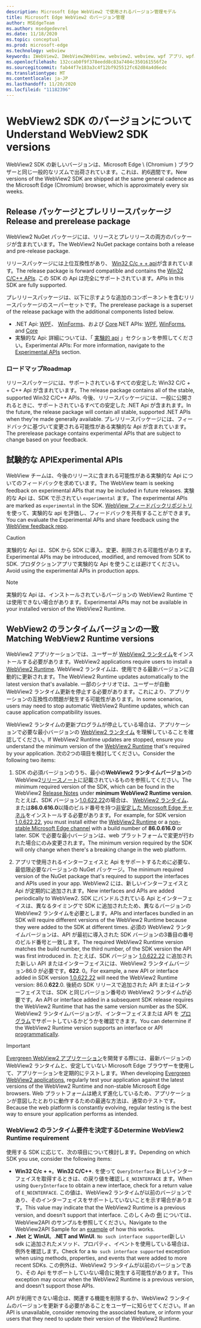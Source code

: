 ```yaml
---
description: Microsoft Edge WebView2 で使用されるバージョン管理モデル
title: Microsoft Edge WebView2 のバージョン管理
author: MSEdgeTeam
ms.author: msedgedevrel
ms.date: 11/18/2020
ms.topic: conceptual
ms.prod: microsoft-edge
ms.technology: webview
keywords: IWebView2、IWebView2WebView、webview2、webview、wpf アプリ、wpf、edge、ICoreWebView2、ICoreWebView2Host、browser control、edge html
ms.openlocfilehash: 132ccab0f9f378eedd8c83a7404c350161556f2e
ms.sourcegitcommit: fab44f7e183a3c4f12bf925512fc62d84a4d6edc
ms.translationtype: MT
ms.contentlocale: ja-JP
ms.lasthandoff: 11/20/2020
ms.locfileid: "11182396"
---
```

# <span data-ttu-id="48e9d-104">WebView2 SDK のバージョンについて</span><span class="sxs-lookup"><span data-stu-id="48e9d-104">Understand WebView2 SDK versions</span></span>

<span data-ttu-id="48e9d-105">WebView2 SDK の新しいバージョンは、Microsoft Edge \ (Chromium \) ブラウザーと同じ一般的なリズムで出荷されています。これは、約6週間です。</span><span class="sxs-lookup"><span data-stu-id="48e9d-105">New versions of the WebView2 SDK are shipped at the same general cadence as the Microsoft Edge \(Chromium\) browser, which is approximately every six weeks.</span></span>  

## <span data-ttu-id="48e9d-106">Release パッケージとプレリリースパッケージ</span><span class="sxs-lookup"><span data-stu-id="48e9d-106">Release and prerelease package</span></span>  

<span data-ttu-id="48e9d-107">WebView2 NuGet パッケージには、リリースとプレリリースの両方のパッケージが含まれています。</span><span class="sxs-lookup"><span data-stu-id="48e9d-107">The WebView2 NuGet package contains both a release and pre-release package.</span></span>  

<span data-ttu-id="48e9d-108">リリースパッケージには上位互換性があり、 [Win32 C/c + + api][ReferenceWin32]が含まれています。</span><span class="sxs-lookup"><span data-stu-id="48e9d-108">The release package is forward compatible and contains the [Win32 C/C++ APIs][ReferenceWin32].</span></span>  <span data-ttu-id="48e9d-109">この SDK の Api は完全にサポートされています。</span><span class="sxs-lookup"><span data-stu-id="48e9d-109">APIs in this SDK are fully supported.</span></span>  

<span data-ttu-id="48e9d-110">プレリリースパッケージは、以下に示すような追加のコンポーネントを含むリリースパッケージのスーパーセットです。</span><span class="sxs-lookup"><span data-stu-id="48e9d-110">The prerelease package is a superset of the release package with the additional components listed below.</span></span>  

*   <span data-ttu-id="48e9d-111">.NET Api: [WPF][DotnetMicrosoftWebWebview2WpfNamespace]、 [WinForms][DotnetMicrosoftWebWebview2WinformsNamespace]、および [Core][DotnetMicrosoftWebWebview2CoreNamespace]</span><span class="sxs-lookup"><span data-stu-id="48e9d-111">.NET APIs: [WPF][DotnetMicrosoftWebWebview2WpfNamespace], [WinForms][DotnetMicrosoftWebWebview2WinformsNamespace], and [Core][DotnetMicrosoftWebWebview2CoreNamespace]</span></span>  
*   <span data-ttu-id="48e9d-112">実験的な Api: 詳細については、「 [実験的 api](#experimental-apis) 」セクションを参照してください。</span><span class="sxs-lookup"><span data-stu-id="48e9d-112">Experimental APIs:  For more information, navigate to the [Experimental APIs](#experimental-apis) section.</span></span>  

### <span data-ttu-id="48e9d-113">ロードマップ</span><span class="sxs-lookup"><span data-stu-id="48e9d-113">Roadmap</span></span>  

<span data-ttu-id="48e9d-114">リリースパッケージには、サポートされているすべての安定した Win32 C/C + + C++ Api が含まれています。</span><span class="sxs-lookup"><span data-stu-id="48e9d-114">The release package contains all of the stable, supported Win32 C/C++ APIs.</span></span>  <span data-ttu-id="48e9d-115">今後、リリースパッケージには、一般に公開されるときに、サポートされているすべての安定した .NET Api が含まれます。</span><span class="sxs-lookup"><span data-stu-id="48e9d-115">In the future, the release package will contain all stable, supported .NET APIs when they're made generally available.</span></span>  <span data-ttu-id="48e9d-116">プレリリースパッケージには、フィードバックに基づいて変更される可能性がある実験的な Api が含まれています。</span><span class="sxs-lookup"><span data-stu-id="48e9d-116">The prerelease package contains experimental APIs that are subject to change based on your feedback.</span></span> 

## <span data-ttu-id="48e9d-117">試験的な API</span><span class="sxs-lookup"><span data-stu-id="48e9d-117">Experimental APIs</span></span>  

<span data-ttu-id="48e9d-118">WebView チームは、今後のリリースに含まれる可能性がある実験的な Api についてのフィードバックを求めています。</span><span class="sxs-lookup"><span data-stu-id="48e9d-118">The WebView team is seeking feedback on experimental APIs that may be included in future releases.</span></span>  <span data-ttu-id="48e9d-119">実験的な Api は、SDK で示されてい `experimental` ます。</span><span class="sxs-lookup"><span data-stu-id="48e9d-119">The experimental APIs are marked as `experimental` in the SDK.</span></span>  <span data-ttu-id="48e9d-120">[WebView フィードバックリポジトリ][GithubMicrosoftedgeWebviewfeedback]を使って、実験的な api を評価し、フィードバックを共有することができます。</span><span class="sxs-lookup"><span data-stu-id="48e9d-120">You can evaluate the Experimental APIs and share feedback using the [WebView feedback repo][GithubMicrosoftedgeWebviewfeedback].</span></span>  

> [!CAUTION]
> <span data-ttu-id="48e9d-121">実験的な Api は、SDK から SDK に導入、変更、削除される可能性があります。</span><span class="sxs-lookup"><span data-stu-id="48e9d-121">Experimental APIs may be introduced, modified, and removed from SDK to SDK.</span></span>  <span data-ttu-id="48e9d-122">プロダクションアプリで実験的な Api を使うことは避けてください。</span><span class="sxs-lookup"><span data-stu-id="48e9d-122">Avoid using the experimental APIs in production apps.</span></span>  

> [!NOTE]
> <span data-ttu-id="48e9d-123">実験的な Api は、インストールされているバージョンの WebView2 Runtime では使用できない場合があります。</span><span class="sxs-lookup"><span data-stu-id="48e9d-123">Experimental APIs may not be available in your installed version of the WebView2 Runtime.</span></span>  

## <span data-ttu-id="48e9d-124">WebView2 のランタイムバージョンの一致</span><span class="sxs-lookup"><span data-stu-id="48e9d-124">Matching WebView2 Runtime versions</span></span>  
<span data-ttu-id="48e9d-125">WebView2 アプリケーションでは、ユーザーが [WebView2 ランタイム][MicrosoftDeveloperEdgeWebview2]をインストールする必要があります。</span><span class="sxs-lookup"><span data-stu-id="48e9d-125">WebView2 applications require users to install a [WebView2 Runtime][MicrosoftDeveloperEdgeWebview2].</span></span> <span data-ttu-id="48e9d-126">WebView2 ランタイムは、使用できる最新バージョンに自動的に更新されます。</span><span class="sxs-lookup"><span data-stu-id="48e9d-126">The WebView2 Runtime updates automatically to the latest version that's available.</span></span> <span data-ttu-id="48e9d-127">一部のシナリオでは、ユーザーが自動 WebView2 ランタイム更新を停止する必要があります。これにより、アプリケーションの互換性の問題が発生する可能性があります。</span><span class="sxs-lookup"><span data-stu-id="48e9d-127">In some scenarios, users may need to stop automatic WebView2 Runtime updates, which can cause application compatibility issues.</span></span>

<span data-ttu-id="48e9d-128">WebView2 ランタイムの更新プログラムが停止している場合は、アプリケーションで必要な最小バージョンの [WebView2 ランタイム][MicrosoftDeveloperEdgeWebview2] を理解していることを確認してください。</span><span class="sxs-lookup"><span data-stu-id="48e9d-128">If WebView2 Runtime updates are stopped, ensure you understand the minimum version of the [WebView2 Runtime][MicrosoftDeveloperEdgeWebview2] that's required by your application.</span></span> <span data-ttu-id="48e9d-129">次の2つの項目を検討してください。</span><span class="sxs-lookup"><span data-stu-id="48e9d-129">Consider the following two items:</span></span>  

1. <span data-ttu-id="48e9d-130">SDK の必須バージョンのうち、最小の**WebView2 ランタイムバージョン**の WebView2[リリースノート][Releasenotes]に記載されているものを参照してください。</span><span class="sxs-lookup"><span data-stu-id="48e9d-130">The minimum required version of the SDK, which can be found in the WebView2 [Release Notes][Releasenotes] under **minimum WebView2 Runtime version**.</span></span> <span data-ttu-id="48e9d-131">たとえば、SDK バージョン[1.0.622.22](https://docs.microsoft.com/microsoft-edge/webview2/releasenotes#1062222)の場合は、 [WebView2 ランタイム][MicrosoftDeveloperEdgeWebview2]、または**86.0.616.0**以降のビルド番号を持つ[非安定した Microsoft Edge チャネル][MicrosoftedgeinsiderDownload]をインストールする必要があります。</span><span class="sxs-lookup"><span data-stu-id="48e9d-131">For example, for SDK version [1.0.622.22](https://docs.microsoft.com/microsoft-edge/webview2/releasenotes#1062222), you must install either the [WebView2 Runtime][MicrosoftDeveloperEdgeWebview2] or a [non-stable Microsoft Edge channel][MicrosoftedgeinsiderDownload] with a build number of **86.0.616.0** or later.</span></span> <span data-ttu-id="48e9d-132">SDK で必要な最小バージョンは、web プラットフォームで変更が行われた場合にのみ変更されます。</span><span class="sxs-lookup"><span data-stu-id="48e9d-132">The minimum version required by the SDK will only change when there's a breaking change in the web platform.</span></span>

2. <span data-ttu-id="48e9d-133">アプリで使用されるインターフェイスと Api をサポートするために必要な、最低限必要なバージョンの NuGet パッケージ。</span><span class="sxs-lookup"><span data-stu-id="48e9d-133">The minimum required version of the NuGet package that's required to support the interfaces and APIs used in your app.</span></span> <span data-ttu-id="48e9d-134">WebView2 には、新しいインターフェイスと Api が定期的に追加されます。</span><span class="sxs-lookup"><span data-stu-id="48e9d-134">New interfaces and APIs are added periodically to WebView2.</span></span> <span data-ttu-id="48e9d-135">SDK にバンドルされている Api とインターフェイスは、異なるタイミングで SDK に追加されたため、異なるバージョンの WebView2 ランタイムを必要とします。</span><span class="sxs-lookup"><span data-stu-id="48e9d-135">APIs and interfaces bundled in an SDK will require different versions of the WebView2 Runtime because they were added to the SDK at different times.</span></span>  <span data-ttu-id="48e9d-136">必須の WebView2 ランタイムバージョンは、API が最初に導入された SDK バージョンの3番目の番号のビルド番号と一致します。</span><span class="sxs-lookup"><span data-stu-id="48e9d-136">The required WebView2 Runtime version matches the build number, the third number, of the SDK version the API was first introduced in.</span></span> <span data-ttu-id="48e9d-137">たとえば、SDK バージョン [1.0.622.22](https://docs.microsoft.com/microsoft-edge/webview2/releasenotes#1062222) に追加された新しい API またはインターフェイスには、WebView2 ランタイムバージョン86.0 が必要です。**622**. 0。</span><span class="sxs-lookup"><span data-stu-id="48e9d-137">For example, a new API or interface added in SDK version [1.0.622.22](https://docs.microsoft.com/microsoft-edge/webview2/releasenotes#1062222) will need the WebView2 Runtime version: 86.0.**622**.0.</span></span> <span data-ttu-id="48e9d-138">後続の SDK リリースで追加された API またはインターフェイスでは、SDK と同じバージョン番号の WebView2 ランタイムが必要です。</span><span class="sxs-lookup"><span data-stu-id="48e9d-138">An API or interface added in a subsequent SDK release requires the WebView2 Runtime that has the same version number as the SDK.</span></span> <span data-ttu-id="48e9d-139">WebView2 ランタイムバージョンが、インターフェイスまたは API を [プログラム](#determine-webview2-runtime-requirement)でサポートしているかどうかを確認できます。</span><span class="sxs-lookup"><span data-stu-id="48e9d-139">You can determine if the WebView2 Runtime version supports an interface or API [programmatically](#determine-webview2-runtime-requirement).</span></span>

> [!IMPORTANT]
> <span data-ttu-id="48e9d-140">[Evergreen WebView2 アプリケーション](distribution.md#evergreen-distribution-mode)を開発する際には、最新バージョンの WebView2 ランタイムと、安定していない Microsoft Edge ブラウザーを使用して、アプリケーションを定期的にテストします。</span><span class="sxs-lookup"><span data-stu-id="48e9d-140">When developing [Evergreen WebView2 applications](distribution.md#evergreen-distribution-mode), regularly test your application against the latest versions of the WebView2 Runtime and non-stable Microsoft Edge browsers.</span></span>  <span data-ttu-id="48e9d-141">Web プラットフォームは絶えず進化しているため、アプリケーションが意図したとおりに動作するための最適な方法は、通常のテストです。</span><span class="sxs-lookup"><span data-stu-id="48e9d-141">Because the web platform is constantly evolving, regular testing is the best way to ensure your application performs as intended.</span></span>  

### <span data-ttu-id="48e9d-142">WebView2 のランタイム要件を決定する</span><span class="sxs-lookup"><span data-stu-id="48e9d-142">Determine WebView2 Runtime requirement</span></span>

<span data-ttu-id="48e9d-143">使用する SDK に応じて、次の項目について検討します。</span><span class="sxs-lookup"><span data-stu-id="48e9d-143">Depending on which SDK you use, consider the following items:</span></span> 

*   <span data-ttu-id="48e9d-144">**Win32 C/c + +**。</span><span class="sxs-lookup"><span data-stu-id="48e9d-144">**Win32 C/C++**.</span></span>  <span data-ttu-id="48e9d-145">を使って `QueryInterface` 新しいインターフェイスを取得するときは、の戻り値を確認し `E_NOINTERFACE` ます。</span><span class="sxs-lookup"><span data-stu-id="48e9d-145">When using `QueryInterface` to obtain a new interface, check for a return value of `E_NOINTERFACE`.</span></span>  <span data-ttu-id="48e9d-146">この値は、WebView2 ランタイムが以前のバージョンであり、そのインターフェイスをサポートしていないことを示す場合があります。</span><span class="sxs-lookup"><span data-stu-id="48e9d-146">This value may indicate that the WebView2 Runtime is a previous version, and doesn't support that interface.</span></span> <span data-ttu-id="48e9d-147">このしくみの [例](https://github.com/MicrosoftEdge/WebView2Samples/blob/8ec7de9d3e80a942bc7025cffad98eee75e11e64/SampleApps/WebView2APISample/AppWindow.cpp#L622) については、WebView2API のサンプルを参照してください。</span><span class="sxs-lookup"><span data-stu-id="48e9d-147">Navigate to the WebView2API Sample for an [example](https://github.com/MicrosoftEdge/WebView2Samples/blob/8ec7de9d3e80a942bc7025cffad98eee75e11e64/SampleApps/WebView2APISample/AppWindow.cpp#L622) of how this works.</span></span>
*   <span data-ttu-id="48e9d-148">**.Net と WinUI**。</span><span class="sxs-lookup"><span data-stu-id="48e9d-148">**.NET and WinUI**.</span></span>  <span data-ttu-id="48e9d-149">`No such interface supported`新しい sdk に追加されたメソッド、プロパティ、イベントを使用している場合は、例外を確認します。</span><span class="sxs-lookup"><span data-stu-id="48e9d-149">Check for a `No such interface supported` exception when using methods, properties, and events that were added to more recent SDKs.</span></span>  <span data-ttu-id="48e9d-150">この例外は、WebView2 ランタイムが以前のバージョンであり、その Api をサポートしていない場合に発生する可能性があります。</span><span class="sxs-lookup"><span data-stu-id="48e9d-150">This exception may occur when the WebView2 Runtime is a previous version, and doesn't support those APIs.</span></span>  

<span data-ttu-id="48e9d-151">API が利用できない場合は、関連する機能を削除するか、WebView2 ランタイムのバージョンを更新する必要があることをユーザーに知らせてください。</span><span class="sxs-lookup"><span data-stu-id="48e9d-151">If an API is unavailable, consider removing the associated feature, or inform your users that they need to update their version of the WebView2 Runtime.</span></span>  



 

<!--## Versioning  

After you have used a particular version of the SDK to build your app, your app may end up running with an older or newer version of installed browser binaries.  Until version 1.0.0.0 of WebView2 there may be breaking changes during updates that prevent your SDK from working with different versions of installed browser binaries.  After version 1.0.0.0, different versions of the SDK may work with different versions of the installed browser by using the following best practices.  

1.  To account for breaking changes to the API be sure to check for failure when requesting the DLL export `CreateCoreWebView2Environment` and when running `QueryInterface` on any `CoreWebView2` object.  A return value of `E_NOINTERFACE` indicates that the SDK is not compatible with the Microsoft Edge browser binaries.  
1.  Checking for failure from `QueryInterface` also accounts for cases where the SDK is newer than the version of the Microsoft Edge browser and your app attempts to use an interface of which the Microsoft Edge browser is unaware.  

1.  When an interface is unavailable, you may consider disabling the associated feature if possible, or otherwise informing your users to update their browsers.  -->  

<!--links -->  

[Releasenotes]: ../releasenotes.md "WebView2 SDK のリリースノート |Microsoft ドキュメント"  

[DeployedgeChannels]: /deployedge/microsoft-edge-channels "Microsoft Edge チャネルの概要 |Microsoft ドキュメント"  

[DotnetMicrosoftWebWebview2CoreNamespace]: /dotnet/api/microsoft.web.webview2.core "WebView2 の名前空間 |Microsoft ドキュメント"  
[DotnetMicrosoftWebWebview2WpfNamespace]: /dotnet/api/microsoft.web.webview2.wpf "WebView2 の名前空間 |Microsoft ドキュメント"  
[DotnetMicrosoftWebWebview2WinformsNamespace]: /dotnet/api/microsoft.web.webview2.winforms "WinForms 名前空間 WebView2 |Microsoft ドキュメント"  
[ReferenceWin32]: /microsoft-edge/webview2/reference/win32 "WebView2 Win32 C++ リファレンス |Microsoft ドキュメント"  

[MicrosoftDeveloperEdgeWebview2]: https://developer.microsoft.com/microsoft-edge/webview2/ "Microsoft Edge WebView2 |Microsoft 開発者"  

[GithubMicrosoftedgeWebviewfeedback]: https://github.com/MicrosoftEdge/WebViewFeedback "WebView フィードバック-MicrosoftEdge/WebViewFeedback |GitHub"  

[MicrosoftedgeinsiderDownload]: https://www.microsoftedgeinsider.com/download "Microsoft Edge Insider チャネルをダウンロードする"  

